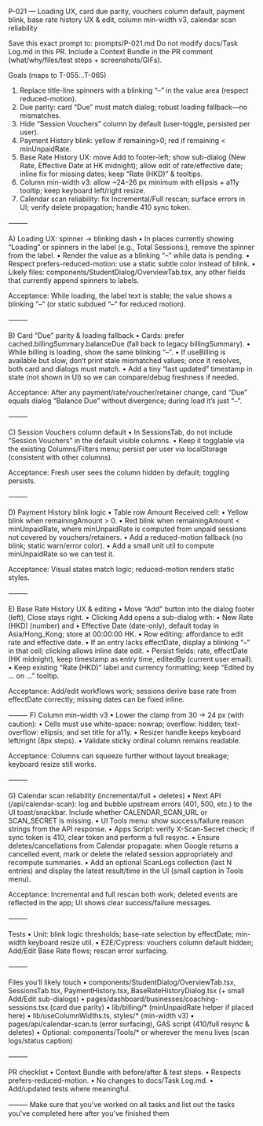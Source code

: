 P-021 — Loading UX, card due parity, vouchers column default, payment blink, base rate history UX & edit, column min-width v3, calendar scan reliability

Save this exact prompt to: prompts/P-021.md
Do not modify docs/Task Log.md in this PR. Include a Context Bundle in the PR comment (what/why/files/test steps + screenshots/GIFs).

Goals (maps to T-055…T-065)
1. Replace title-line spinners with a blinking “–” in the value area (respect reduced-motion).
2. Due parity: card “Due” must match dialog; robust loading fallback—no mismatches.
3. Hide “Session Vouchers” column by default (user-toggle, persisted per user).
4. Payment History blink: yellow if remaining>0; red if remaining < minUnpaidRate.
5. Base Rate History UX: move Add to footer-left; show sub-dialog (New Rate, Effective Date at HK midnight); allow edit of rate/effective date; inline fix for missing dates; keep “Rate (HKD)” & tooltips.
6. Column min-width v3: allow ~24–26 px minimum with ellipsis + a11y tooltip; keep keyboard left/right resize.
7. Calendar scan reliability: fix Incremental/Full rescan; surface errors in UI; verify delete propagation; handle 410 sync token.

⸻

A) Loading UX: spinner → blinking dash
• In places currently showing “Loading” or spinners in the label (e.g., Total Sessions:), remove the spinner from the label.
• Render the value as a blinking “–” while data is pending.
• Respect prefers-reduced-motion: use a static subtle color instead of blink.
• Likely files: components/StudentDialog/OverviewTab.tsx, any other fields that currently append spinners to labels.

Acceptance: While loading, the label text is stable; the value shows a blinking “–” (or static subdued “–” for reduced motion).

⸻

B) Card “Due” parity & loading fallback
• Cards: prefer cached.billingSummary.balanceDue (fall back to legacy billingSummary).
• While billing is loading, show the same blinking “–”.
• If useBilling is available but slow, don’t print stale mismatched values; once it resolves, both card and dialogs must match.
• Add a tiny “last updated” timestamp in state (not shown in UI) so we can compare/debug freshness if needed.

Acceptance: After any payment/rate/voucher/retainer change, card “Due” equals dialog “Balance Due” without divergence; during load it’s just “–”.

⸻

C) Session Vouchers column default
• In SessionsTab, do not include “Session Vouchers” in the default visible columns.
• Keep it togglable via the existing Columns/Filters menu; persist per user via localStorage (consistent with other columns).

Acceptance: Fresh user sees the column hidden by default; toggling persists.

⸻

D) Payment History blink logic
• Table row Amount Received cell:
• Yellow blink when remainingAmount > 0.
• Red blink when remainingAmount < minUnpaidRate, where minUnpaidRate is computed from unpaid sessions not covered by vouchers/retainers.
• Add a reduced-motion fallback (no blink; static warn/error color).
• Add a small unit util to compute minUnpaidRate so we can test it.

Acceptance: Visual states match logic; reduced-motion renders static styles.

⸻

E) Base Rate History UX & editing
• Move “Add” button into the dialog footer (left), Close stays right.
• Clicking Add opens a sub-dialog with:
• New Rate (HKD) (number) and
• Effective Date (date-only), default today in Asia/Hong_Kong; store at 00:00:00 HK.
• Row editing: affordance to edit rate and effective date.
• If an entry lacks effectDate, display a blinking “–” in that cell; clicking allows inline date edit.
• Persist fields: rate, effectDate (HK midnight), keep timestamp as entry time, editedBy (current user email).
• Keep existing “Rate (HKD)” label and currency formatting; keep “Edited by … on …” tooltip.

Acceptance: Add/edit workflows work; sessions derive base rate from effectDate correctly; missing dates can be fixed inline.

⸻
F) Column min-width v3
• Lower the clamp from 30 → 24 px (with caution):
• Cells must use white-space: nowrap; overflow: hidden; text-overflow: ellipsis; and set title for a11y.
• Resizer handle keeps keyboard left/right (8px steps).
• Validate sticky ordinal column remains readable.

Acceptance: Columns can squeeze further without layout breakage; keyboard resize still works.

⸻

G) Calendar scan reliability (incremental/full + deletes)
• Next API (/api/calendar-scan): log and bubble upstream errors (401, 500, etc.) to the UI toast/snackbar. Include whether CALENDAR_SCAN_URL or SCAN_SECRET is missing.
• UI Tools menu: show success/failure reason strings from the API response.
• Apps Script: verify X-Scan-Secret check; if sync token is 410, clear token and perform a full resync.
• Ensure deletes/cancellations from Calendar propagate: when Google returns a cancelled event, mark or delete the related session appropriately and recompute summaries.
• Add an optional ScanLogs collection (last N entries) and display the latest result/time in the UI (small caption in Tools menu).

Acceptance: Incremental and full rescan both work; deleted events are reflected in the app; UI shows clear success/failure messages.

⸻

Tests
• Unit: blink logic thresholds; base-rate selection by effectDate; min-width keyboard resize util.
• E2E/Cypress: vouchers column default hidden; Add/Edit Base Rate flows; rescan error surfacing.

⸻

Files you’ll likely touch
• components/StudentDialog/OverviewTab.tsx, SessionsTab.tsx, PaymentHistory.tsx, BaseRateHistoryDialog.tsx (+ small Add/Edit sub-dialogs)
• pages/dashboard/businesses/coaching-sessions.tsx (card due parity)
• lib/billing/* (minUnpaidRate helper if placed here)
• lib/useColumnWidths.ts, styles/* (min-width v3)
• pages/api/calendar-scan.ts (error surfacing), GAS script (410/full resync & deletes)
• Optional: components/Tools/* or wherever the menu lives (scan logs/status caption)

⸻

PR checklist
• Context Bundle with before/after & test steps.
• Respects prefers-reduced-motion.
• No changes to docs/Task Log.md.
• Add/updated tests where meaningful.

⸻
Make sure that you've worked on all tasks and list out the tasks you've completed here after you've finished them
